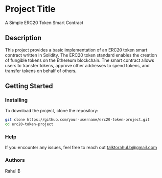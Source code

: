 # Project Title

A Simple ERC20 Token Smart Contract

## Description

This project provides a basic implementation of an ERC20 token smart contract written in Solidity. The ERC20 token standard enables the creation of fungible tokens on the Ethereum blockchain. The smart contract allows users to transfer tokens, approve other addresses to spend tokens, and transfer tokens on behalf of others.

## Getting Started

### Installing

To download the project, clone the repository:

```bash
git clone https://github.com/your-username/erc20-token-project.git
cd erc20-token-project
```

### Help
If you encounter any issues, feel free to reach out talktorahul.b@gmail.com

### Authors
Rahul B


